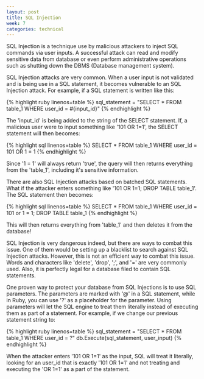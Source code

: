 ```yaml
---
layout: post
title: SQL Injection
week: 7
categories: technical
---
```

SQL Injection is a technique use by malicious attackers to inject SQL commands via user inputs. A successful attack can read and modify sensitive data from database or even perform administrative operations such as shutting down the DBMS (Database management system).

SQL Injection attacks are very common. When a user input is not validated and is being use in a SQL statement, it becomes vulnerable to an SQL Injection attack. For example, if a SQL statement is written like this:

{% highlight ruby linenos=table %}
sql_statement = "SELECT * FROM table_1 WHERE user_id = #{input_id}"
{% endhighlight %}

The 'input_id' is being added to the string of the SELECT statement. If, a malicious user were to input something like '101 OR 1=1', the SELECT statement will then becomes:

{% highlight sql linenos=table %}
  SELECT * FROM table_1 WHERE user_id = 101 OR 1 = 1
{% endhighlight %}

Since '1 = 1' will always return 'true', the query will then returns everything from the 'table_1', including it's sensitive information.

There are also SQL Injection attacks based on batched SQL statements. What if the attacker enters something like '101 OR 1=1; DROP TABLE table_1'. The SQL statement then becomes:

{% highlight sql linenos=table %}
  SELECT * FROM table_1 WHERE user_id = 101 or 1 = 1; DROP TABLE table_1
{% endhighlight %}

This will then returns everything from 'table_1' and then deletes it from the database!

SQL Injection is very dangerous indeed, but there are ways to combat this issue. One of them would be setting up a blacklist to search against SQL Injection attacks. However, this is not an efficient way to combat this issue. Words and characters like 'delete', 'drop', ';', and '=' are very commonly used. Also, it is perfectly legal for a database filed to contain SQL statements.

One proven way to protect your database from SQL Injections is to use SQL parameters. The parameters are marked with '@' in a SQL statement, while in Ruby, you can use '?' as a placeholder for the parameter. Using parameters will let the SQL engine to treat them literally instead of executing them as part of a statement. For example, if we change our previous statement string to:

{% highlight ruby linenos=table %}
  sql_statement = "SELECT * FROM table_1 WHERE user_id = ?"
  db.Execute(sql_statement, user_input)
{% endhighlight %}

When the attacker enters '101 OR 1=1' as the input, SQL will treat it literally, looking for an user_id that is exactly '101 OR 1=1' and not treating and executing the 'OR 1=1' as a part of the statement.